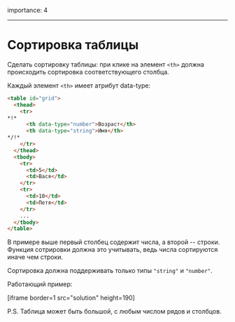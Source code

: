 importance: 4

---

# Сортировка таблицы

Сделать сортировку таблицы: при клике на элемент `<th>` должна происходить сортировка соответствующего столбца.

Каждый элемент `<th>` имеет атрибут data-type:

```html
<table id="grid">
  <thead>
    <tr>
*!*
      <th data-type="number">Возраст</th>
      <th data-type="string">Имя</th>
*/!*
    </tr>
  </thead>
  <tbody>
    <tr>
      <td>5</td>
      <td>Вася</td>
    </tr>
    <tr>
      <td>10</td>
      <td>Петя</td>
    </tr>
    ...
  </tbody>
</table>
```

В примере выше первый столбец содержит числа, а второй -- строки. Функция сотрировки должна это учитывать, ведь числа сортируются иначе чем строки.

Сортировка должна поддерживать только типы `"string"` и `"number"`.

Работающий пример:

[iframe border=1 src="solution" height=190]

P.S. Таблица может быть большой, с любым числом рядов и столбцов.
